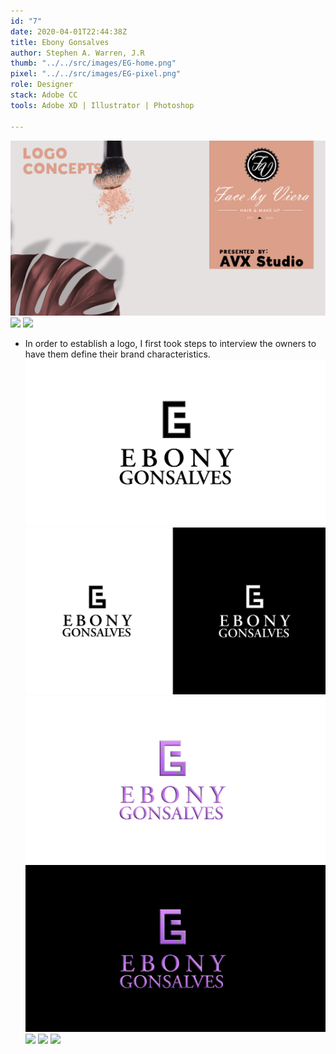 ```yaml
---
id: "7"
date: 2020-04-01T22:44:38Z
title: Ebony Gonsalves
author: Stephen A. Warren, J.R
thumb: "../../src/images/EG-home.png"
pixel: "../../src/images/EG-pixel.png"
role: Designer
stack: Adobe CC
tools: Adobe XD | Illustrator | Photoshop

---
```

![](../../src/images/EG-One.png)
![](../../src/images/EG-Two.png)
![](../../src/images/EG-Three.png)

* In order to establish a logo, I first took steps to interview the owners to have them define their brand characteristics.  
  ![](../../src/images/EG-Four.png) ![](../../src/images/EG-Five.png) ![](../../src/images/EG-Six.png) ![](../../src/images/EG-Seven.png) ![](../../src/images/EG-Eight.png) ![](../../src/images/EG-Nine.png) ![](../../src/images/EG-Ten.png)